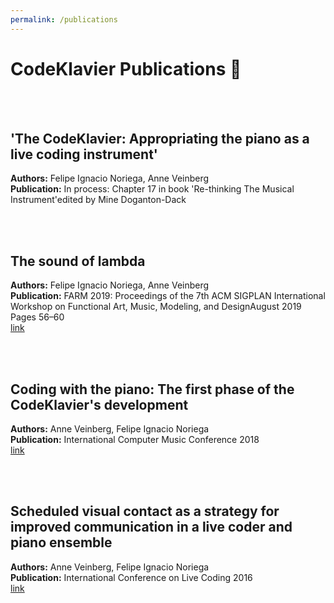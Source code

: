 ```yaml
---
permalink: /publications
---
```


# CodeKlavier Publications 📝

<br><br>
## 'The CodeKlavier: Appropriating the piano as a live coding instrument' 
**Authors:** Felipe Ignacio Noriega, Anne Veinberg<br>
**Publication:**  In process: Chapter 17 in book 'Re-thinking The Musical Instrument'edited by Mine Doganton-Dack<br>

<br><br>
## The sound of lambda
**Authors:** Felipe Ignacio Noriega, Anne Veinberg<br>
**Publication:** FARM 2019: Proceedings of the 7th ACM SIGPLAN International Workshop on Functional Art, Music, Modeling, and DesignAugust 2019 Pages 56–60<br>
[link](https://doi.org/10.1145/3331543.3342583D)

<br><br>
## Coding with the piano: The first phase of the CodeKlavier's development
**Authors:** Anne Veinberg, Felipe Ignacio Noriega<br>
**Publication:** International Computer Music Conference 2018<br>
[link](https://drive.google.com/file/d/1UIr2JyPqRw833OIkBgDrx2P6VjZcEKf1/view)

<br><br>
## Scheduled visual contact as a strategy for improved communication in a live coder and piano ensemble
**Authors:** Anne Veinberg, Felipe Ignacio Noriega<br>
**Publication:** International Conference on Live Coding 2016<br>
[link](https://www.keyboardsunite.com/offzz/ICLC-paperrevised.pdf)
